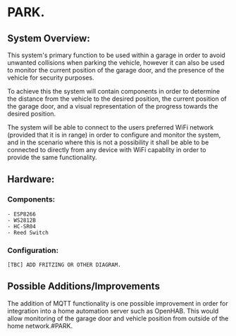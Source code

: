 
# PARK.
  
  
## System Overview:

This system's primary function to be used within a garage in order to avoid unwanted collisions when parking the vehicle, however it can also be used to monitor the current position of the garage door, and the presence of the vehicle for security purposes.
  
To achieve this the system will contain components in order to determine the distance from the vehicle to the desired position, the current position of the garage door, and a visual representation of the progress towards the desired position. 

The system will be able to connect to the users preferred WiFi network (provided that it is in range) in order to configure and monitor the system, and in the scenario where this is not a possibility it shall be able to be connected to directly from any device with WiFi capablity in order to provide the same functionality.
  

## Hardware:

  ### Components:
  
    - ESP8266
    - WS2812B
    - HC-SR04
    - Reed Switch
    
 ###  Configuration:
    
    [TBC] ADD FRITZING OR OTHER DIAGRAM.
     
  
  ## Possible Additions/Improvements
  
The addition of MQTT functionality is one possible improvement in order for integration into a home automation server such as OpenHAB. This would allow monitoring of the garage door and vehicle position from outside of the home network.#PARK.
  
